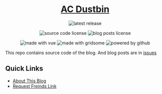 <h1 align="center"><a href="https://allanchain.github.io/blog/">AC Dustbin</a></h1>
<p align="center">
  <img alt="latest release" src="https://img.shields.io/github/v/tag/AllanChain/blog?sort=semver&label=latest%20release">
</p>
<p align="center">
  <img alt="source code license" src="https://img.shields.io/badge/source_code_license-MIT-green">
  <img alt="blog posts license" src="https://img.shields.io/badge/blog_posts_license-by--nc--sa-blue">
</p>
<p align="center">
  <img alt="made with vue" src="https://img.shields.io/badge/made_with-vue-41b883">
  <img alt="made with gridsome" src="https://img.shields.io/badge/made_with-gridsome-5bd1a1">
  <img alt="powered by github" src="https://img.shields.io/badge/powered_by-github-black">
</p>

This repo contains source code of the blog. And blog posts are in [issues](https://github.com/AllanChain/blog/issues)

## Quick Links

- [About This Blog](https://allanchain.github.io/blog/post/about/)
- [Request Freinds Link](https://github.com/AllanChain/blog/issues/148)
